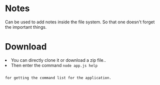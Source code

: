# Notes
Can be used to add notes inside the file system.
So that one doesn't forget the important things.

# Download
<li>You can directly clone it or download a zip file..
<li>Then enter the command
<code>node app.js help

for getting the command list for the application.
